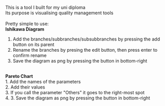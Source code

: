 This is a tool I built for my uni diploma <br/>
Its purpose is visualising quality management tools <br/>
<br/>
Pretty simple to use: <br/>
<b> Ishikawa Diagram </b> <br/>
  1. Add the branches/subbranches/subsubbranches by pressing the add button on its parent <br/>
  2. Rename the branches by presing the edit button, then press enter to confirm rename <br/>
  3. Save the diagram as png by pressing the button in bottom-right <br/>
<br/>
<b> Pareto Chart </b> <br/>
   1. Add the names of the parameters <br/>
   2. Add their values <br/>
   3. If you call the parameter "Others" it goes to the right-most spot <br/>
   4. 3. Save the diagram as png by pressing the button in bottom-right <br/>
